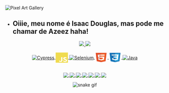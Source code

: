 ![Pixel Art Gallery](https://user-images.githubusercontent.com/92765887/170848908-b02750d1-8baa-4833-9741-07f55145b086.gif)


- ## Oiiie, meu nome é Isaac Douglas, mas pode me chamar de Azeez haha!
<div align="center">
  <a href="https://github.com/eiazeez">
  <img height="150em" src="https://github-readme-stats.vercel.app/api?username=eiazeez&show_icons=true&theme=radical&include_all_commits=true&count_private=true"/>
  <img height="150em" src="https://github-readme-stats.vercel.app/api/top-langs/?username=eiazeez&layout=compact&langs_count=7&theme=radical"/>
</div>

<div align="center" style="display: inline_block;"><br>
  <img align="center" alt="Cypress" height="40" width="40" src="https://avatars.githubusercontent.com/u/8908513?s=200&v=4">
  <img align="center" alt="Js"       height="33" width="40" src="https://raw.githubusercontent.com/devicons/devicon/master/icons/javascript/javascript-plain.svg">
  <img align="center" alt="Selenium" height="33" width="40" src="https://cdn.jsdelivr.net/gh/devicons/devicon/icons/selenium/selenium-original.svg">
  <img align="center" alt="HTML"     height="30" width="40" src="https://raw.githubusercontent.com/devicons/devicon/master/icons/html5/html5-original.svg">
  <img align="center" alt="CSS"      height="30" width="40" src="https://raw.githubusercontent.com/devicons/devicon/master/icons/css3/css3-original.svg">
  <img align="center" alt="Java"     height="30" width="40" src="https://cdn.jsdelivr.net/gh/devicons/devicon/icons/java/java-plain.svg">
</div>

##
  
  <div align="center">
  <a href="https://instagram.com/eiazeez" target="_blank">
    <img align="center" src="https://img.shields.io/badge/-Instagram-%23E4405F?style=for-the-badge&logo=instagram&logoColor=white">
  </a>
 	<a href="https://www.twitch.tv/azeeztv">
    <img align="center" src="https://img.shields.io/badge/Twitch-9146FF?style=for-the-badge&logo=twitch&logoColor=white">
  </a>
  <a href="https://discord.gg/tCwsutyX">
    <img align="center" src="https://img.shields.io/badge/Discord-7289DA?style=for-the-badge&logo=discord&logoColor=white">
  </a> 
  <a href="mailto:isaac.douglas08@gmail.com">
    <img align="center" src="https://img.shields.io/badge/-Gmail-%23333?style=for-the-badge&logo=gmail&logoColor=white">
  </a>
  <a href="https://www.linkedin.com/in/isaacdouglas">
    <img align="center" src="https://img.shields.io/badge/-LinkedIn-%230077B5?style=for-the-badge&logo=linkedin&logoColor=white">
  </a>
  <a href="https://pt.stackoverflow.com/users/262574/isaac-douglas">
    <img align="center" src="https://img.shields.io/badge/Stack_Overflow-FE7A16?style=for-the-badge&logo=stack-overflow&logoColor=white">
  </a>
  <a href="https://open.spotify.com/user/7cv27iu30ykxupb4nui2gl7d3?si=53900e9013684360">
    <img align="center" src="https://img.shields.io/badge/Spotify-1ED760?&style=for-the-badge&logo=spotify&logoColor=white">
  </a> 

![snake gif](https://github.com/eiazeez/eiazeez/blob/output/github-contribution-grid-snake.svg)
 
</div>

